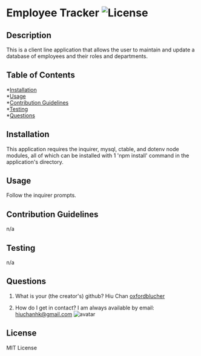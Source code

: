 
# Employee Tracker  ![License](<https://img.shields.io/badge/license-MIT License-green>)

## Description
This is a client line application that allows the user to maintain and update a database of employees and their roles and departments. 

## Table of Contents
*[Installation](#Installation)  
*[Usage](#Usage)  
*[Contribution Guidelines](#Contribution&nbsp;Guidelines)  
*[Testing](#Testing)  
*[Questions](#Questions)  

## Installation
This application requires the inquirer, mysql, ctable, and dotenv node modules, all of which can be installed with 1 'npm install' command in the application's directory.

## Usage
Follow the inquirer prompts.

## Contribution Guidelines
n/a

## Testing
n/a

## Questions
1. What is your (the creator's) github?
Hiu Chan
[oxfordblucher](https://github.com/oxfordblucher "oxfordblucher")

2. How do I get in contact?
I am always available by email: hiuchanhk@gmail.com
![avatar](https://avatars1.githubusercontent.com/u/69690385?v=4)

## License
MIT License
